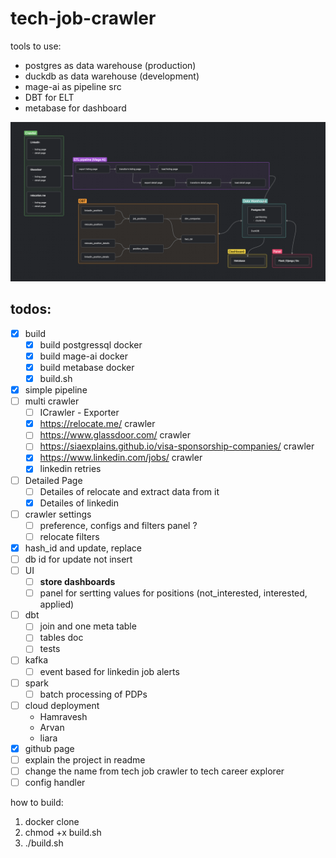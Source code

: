 # tech-job-crawler

tools to use:
- postgres as data warehouse (production)
- duckdb as data warehouse (development)
- mage-ai as pipeline src
- DBT for ELT
- metabase for dashboard



![alt text](statics/de_zoomcamp_project_schema.png)

## todos:
- [x] build
    - [x] build postgressql docker
    - [x] build mage-ai docker
    - [x] build metabase docker
    - [x] build.sh
- [x] simple pipeline
- [ ] multi crawler
    - [ ] ICrawler - Exporter
    - [x] https://relocate.me/ crawler
    - [ ] https://www.glassdoor.com/ crawler
    - [ ] https://siaexplains.github.io/visa-sponsorship-companies/ crawler
    - [x] https://www.linkedin.com/jobs/ crawler
    - [x] linkedin retries
- [ ] Detailed Page
    - [ ] Detailes of relocate and extract data from it
    - [x] Detailes of linkedin
- [ ] crawler settings
    - [ ] preference, configs and filters panel ?
    - [ ] relocate filters
- [x] hash_id and update, replace
- [ ] db id for update not insert
- [ ] UI
    - [ ] **store dashboards**
    - [ ] panel for sertting values for positions (not_interested, interested, applied)
- [ ] dbt
    - [ ] join and one meta table
    - [ ] tables doc
    - [ ] tests
- [ ] kafka
    - [ ] event based for linkedin job alerts
- [ ] spark
    - [ ] batch processing of PDPs
- [ ] cloud deployment
    - Hamravesh
    - Arvan
    - liara
- [x] github page
- [ ] explain the project in readme
- [ ] change the name from tech job crawler to tech career explorer
- [ ] config handler

how to build:
1. docker clone
2. chmod +x build.sh
3. ./build.sh